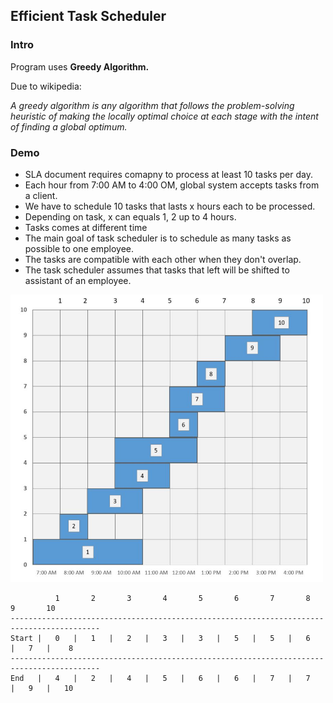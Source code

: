 <h2>Efficient Task Scheduler</h2>

<h3>Intro</h3>
<p>Program uses <b>Greedy Algorithm.</b></p>
<p>Due to wikipedia:</p>
<p><i>A greedy algorithm is any algorithm that follows the problem-solving heuristic of making the locally optimal choice at each stage with the intent of finding a global optimum. </i></p>

<h3>Demo</h3>
<ul>
  <li>SLA document requires comapny to process at least 10 tasks per day.</li>
  <li>Each hour from 7:00 AM to 4:00 OM, global system accepts tasks from a client.</li>
  <li>We have to schedule 10 tasks that lasts x hours each to be processed.</li>
  <li>Depending on task, x can equals 1, 2 up to 4 hours.</li>
  <li>Tasks comes at different time
  <li>The main goal of task scheduler is to schedule as many tasks as possible to one employee.</li>
  <li>The tasks are compatible with each other when they don't overlap.</li>
  <li>The task scheduler assumes that tasks that left will be shifted to assistant of an employee.</li>
</ul>

<img src="images/tasks-time.JPG" width="500" height="460">


              1       2       3       4       5       6       7       8       9       10
    ------------------------------------------------------------------------------------------
    Start |   0   |   1   |   2   |   3   |   3   |   5   |   5   |   6   |   7   |    8       
    ------------------------------------------------------------------------------------------
    End   |   4   |   2   |   4   |   5   |   6   |   6   |   7   |   7   |   9   |   10   
 
